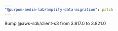 ```yaml
---
"@purpom-media-lab/amplify-data-migration": patch
---
```


Bump @aws-sdk/client-s3 from 3.817.0 to 3.821.0
